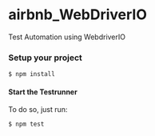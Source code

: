 # airbnb_WebDriverIO
Test Automation using WebdriverIO

<h3>Setup your project</h3>

<code>$ npm install</code>
<br>
 <h4>Start the Testrunner</h4>

To do so, just run:

<code>$ npm test</code>
